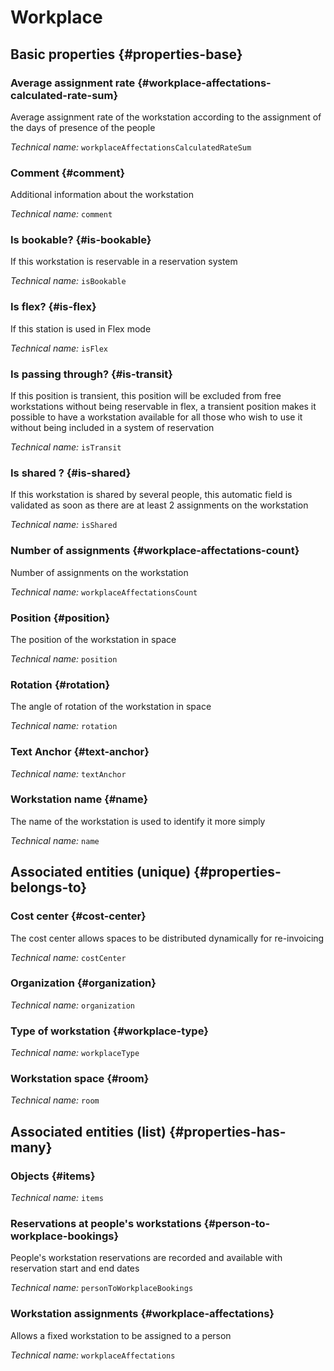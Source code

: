 # Workplace
<!--- THIS FILE IS GENERATED PLEASE DO NOT EDIT IT DIRECTLY --->



<OH code="workplace"/>


## Basic properties {#properties-base}

### Average assignment rate {#workplace-affectations-calculated-rate-sum}

Average assignment rate of the workstation according to the assignment of the days of presence of the people

*Technical name:* ```workplaceAffectationsCalculatedRateSum```
<PH code="workplace:workplaceAffectationsCalculatedRateSum"/>

### Comment {#comment}

Additional information about the workstation

*Technical name:* ```comment```
<PH code="workplace:comment"/>

### Is bookable? {#is-bookable}

If this workstation is reservable in a reservation system

*Technical name:* ```isBookable```
<PH code="workplace:isBookable"/>

### Is flex? {#is-flex}

If this station is used in Flex mode

*Technical name:* ```isFlex```
<PH code="workplace:isFlex"/>

### Is passing through? {#is-transit}

If this position is transient, this position will be excluded from free workstations without being reservable in flex, a transient position makes it possible to have a workstation available for all those who wish to use it without being included in a system of reservation

*Technical name:* ```isTransit```
<PH code="workplace:isTransit"/>

### Is shared ? {#is-shared}

If this workstation is shared by several people, this automatic field is validated as soon as there are at least 2 assignments on the workstation

*Technical name:* ```isShared```
<PH code="workplace:isShared"/>

### Number of assignments {#workplace-affectations-count}

Number of assignments on the workstation

*Technical name:* ```workplaceAffectationsCount```
<PH code="workplace:workplaceAffectationsCount"/>

### Position {#position}

The position of the workstation in space

*Technical name:* ```position```
<PH code="workplace:position"/>

### Rotation {#rotation}

The angle of rotation of the workstation in space

*Technical name:* ```rotation```
<PH code="workplace:rotation"/>

### Text Anchor {#text-anchor}



*Technical name:* ```textAnchor```
<PH code="workplace:textAnchor"/>

### Workstation name {#name}

The name of the workstation is used to identify it more simply

*Technical name:* ```name```
<PH code="workplace:name"/>


## Associated entities (unique) {#properties-belongs-to}

### Cost center {#cost-center}

The cost center allows spaces to be distributed dynamically for re-invoicing

*Technical name:* ```costCenter```
<PH code="workplace:costCenter"/>

### Organization {#organization}



*Technical name:* ```organization```
<PH code="workplace:organization"/>

### Type of workstation {#workplace-type}



*Technical name:* ```workplaceType```
<PH code="workplace:workplaceType"/>

### Workstation space {#room}



*Technical name:* ```room```
<PH code="workplace:room"/>


## Associated entities (list) {#properties-has-many}

### Objects {#items}



*Technical name:* ```items```
<PH code="workplace:items"/>

### Reservations at people's workstations {#person-to-workplace-bookings}

People's workstation reservations are recorded and available with reservation start and end dates

*Technical name:* ```personToWorkplaceBookings```
<PH code="workplace:personToWorkplaceBookings"/>

### Workstation assignments {#workplace-affectations}

Allows a fixed workstation to be assigned to a person

*Technical name:* ```workplaceAffectations```
<PH code="workplace:workplaceAffectations"/>




